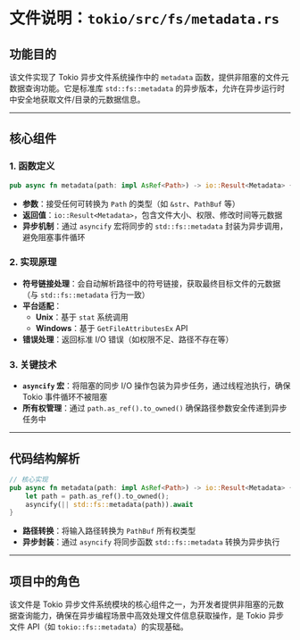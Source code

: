 # 文件说明：`tokio/src/fs/metadata.rs`

## **功能目的**
该文件实现了 Tokio 异步文件系统操作中的 `metadata` 函数，提供非阻塞的文件元数据查询功能。它是标准库 `std::fs::metadata` 的异步版本，允许在异步运行时中安全地获取文件/目录的元数据信息。

---

## **核心组件**
### **1. 函数定义**
```rust
pub async fn metadata(path: impl AsRef<Path>) -> io::Result<Metadata> { ... }
```
- **参数**：接受任何可转换为 `Path` 的类型（如 `&str`、`PathBuf` 等）
- **返回值**：`io::Result<Metadata>`，包含文件大小、权限、修改时间等元数据
- **异步机制**：通过 `asyncify` 宏将同步的 `std::fs::metadata` 封装为异步调用，避免阻塞事件循环

### **2. 实现原理**
- **符号链接处理**：会自动解析路径中的符号链接，获取最终目标文件的元数据（与 `std::fs::metadata` 行为一致）
- **平台适配**：
  - **Unix**：基于 `stat` 系统调用
  - **Windows**：基于 `GetFileAttributesEx` API
- **错误处理**：返回标准 I/O 错误（如权限不足、路径不存在等）

### **3. 关键技术**
- **`asyncify` 宏**：将阻塞的同步 I/O 操作包装为异步任务，通过线程池执行，确保 Tokio 事件循环不被阻塞
- **所有权管理**：通过 `path.as_ref().to_owned()` 确保路径参数安全传递到异步任务中

---

## **代码结构解析**
```rust
// 核心实现
pub async fn metadata(path: impl AsRef<Path>) -> io::Result<Metadata> {
    let path = path.as_ref().to_owned();
    asyncify(|| std::fs::metadata(path)).await
}
```
- **路径转换**：将输入路径转换为 `PathBuf` 所有权类型
- **异步封装**：通过 `asyncify` 将同步函数 `std::fs::metadata` 转换为异步执行

---

## **项目中的角色**
该文件是 Tokio 异步文件系统模块的核心组件之一，为开发者提供非阻塞的元数据查询能力，确保在异步编程场景中高效处理文件信息获取操作，是 Tokio 异步文件 API（如 `tokio::fs::metadata`）的实现基础。
